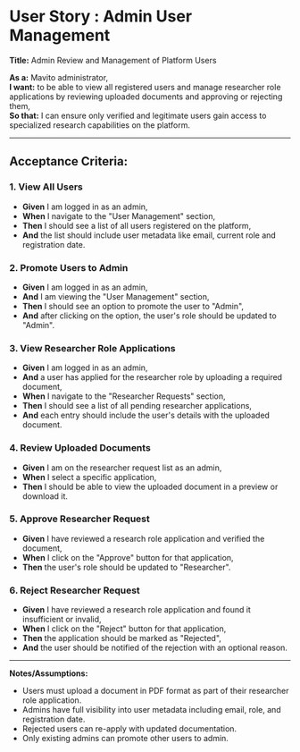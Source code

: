 # User Story : Admin User Management

**Title:** Admin Review and Management of Platform Users

**As a:** Mavito administrator,  
**I want:** to be able to view all registered users and manage researcher role applications by reviewing uploaded documents and approving or rejecting them,  
**So that:** I can ensure only verified and legitimate users gain access to specialized research capabilities on the platform.

---

## Acceptance Criteria:

### 1. View All Users
- **Given** I am logged in as an admin,  
- **When** I navigate to the "User Management" section,  
- **Then** I should see a list of all users registered on the platform,  
- **And** the list should include user metadata like email, current role and registration date.

### 2. Promote Users to Admin
- **Given** I am logged in as an admin,  
- **And** I am viewing the "User Management" section,   
- **Then** I should see an option to promote the user to "Admin",  
- **And** after clicking on the option, the user's role should be updated to "Admin".

### 3. View Researcher Role Applications
- **Given** I am logged in as an admin,  
- **And** a user has applied for the researcher role by uploading a required document,  
- **When** I navigate to the "Researcher Requests" section,  
- **Then** I should see a list of all pending researcher applications,  
- **And** each entry should include the user's details with the uploaded document.

### 4. Review Uploaded Documents
- **Given** I am on the researcher request list as an admin,  
- **When** I select a specific application,  
- **Then** I should be able to view the uploaded document in a preview or download it.

### 5. Approve Researcher Request
- **Given** I have reviewed a research role application and verified the document,  
- **When** I click on the "Approve" button for that application,  
- **Then** the user's role should be updated to "Researcher".

### 6. Reject Researcher Request
- **Given** I have reviewed a research role application and found it insufficient or invalid,  
- **When** I click on the "Reject" button for that application,  
- **Then** the application should be marked as "Rejected",  
- **And** the user should be notified of the rejection with an optional reason.

---

**Notes/Assumptions:**

- Users must upload a document in PDF format as part of their researcher role application.  
- Admins have full visibility into user metadata including email, role, and registration date.  
- Rejected users can re-apply with updated documentation.  
- Only existing admins can promote other users to admin.  
